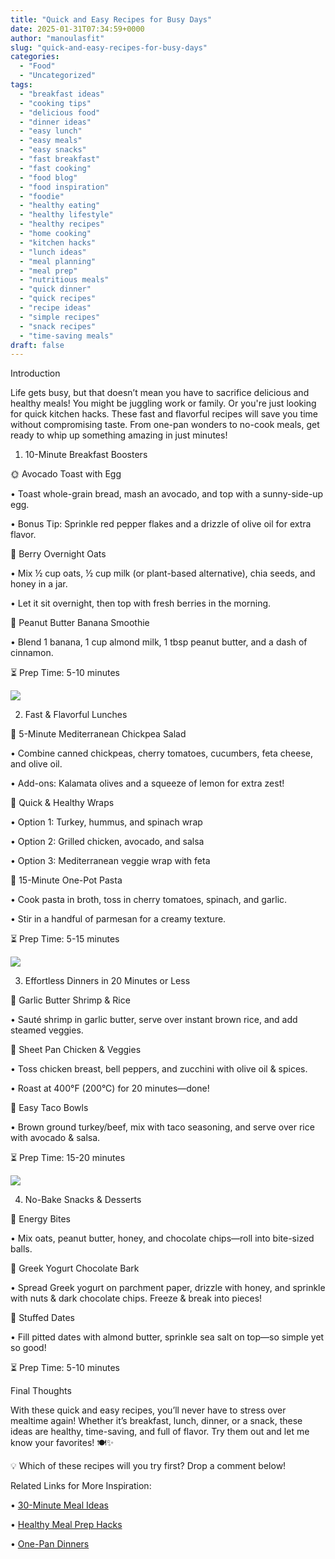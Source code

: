 ```yaml
---
title: "Quick and Easy Recipes for Busy Days"
date: 2025-01-31T07:34:59+0000
author: "manoulasfit"
slug: "quick-and-easy-recipes-for-busy-days"
categories:
  - "Food"
  - "Uncategorized"
tags:
  - "breakfast ideas"
  - "cooking tips"
  - "delicious food"
  - "dinner ideas"
  - "easy lunch"
  - "easy meals"
  - "easy snacks"
  - "fast breakfast"
  - "fast cooking"
  - "food blog"
  - "food inspiration"
  - "foodie"
  - "healthy eating"
  - "healthy lifestyle"
  - "healthy recipes"
  - "home cooking"
  - "kitchen hacks"
  - "lunch ideas"
  - "meal planning"
  - "meal prep"
  - "nutritious meals"
  - "quick dinner"
  - "quick recipes"
  - "recipe ideas"
  - "simple recipes"
  - "snack recipes"
  - "time-saving meals"
draft: false
---
```

Introduction

Life gets busy, but that doesn’t mean you have to sacrifice delicious and healthy meals! You might be juggling work or family. Or you're just looking for quick kitchen hacks. These fast and flavorful recipes will save you time without compromising taste. From one-pan wonders to no-cook meals, get ready to whip up something amazing in just minutes!

1. 10-Minute Breakfast Boosters

🌞 Avocado Toast with Egg

• Toast whole-grain bread, mash an avocado, and top with a sunny-side-up egg.

• Bonus Tip: Sprinkle red pepper flakes and a drizzle of olive oil for extra flavor.

🥣 Berry Overnight Oats

• Mix ½ cup oats, ½ cup milk (or plant-based alternative), chia seeds, and honey in a jar.

• Let it sit overnight, then top with fresh berries in the morning.

🍌 Peanut Butter Banana Smoothie

• Blend 1 banana, 1 cup almond milk, 1 tbsp peanut butter, and a dash of cinnamon.

⏳ Prep Time: 5-10 minutes

![](/DALL·E-2025-01-31-09.25.28-A-delicious-and-healthy-snack-spread-featuring-a-mix-of-quick-easy-and-nutritious-options_-a-bowl-of-mixed-nuts-fruit-slices-yogurt-with-granola-.webp)

2. Fast & Flavorful Lunches

🥗 5-Minute Mediterranean Chickpea Salad

• Combine canned chickpeas, cherry tomatoes, cucumbers, feta cheese, and olive oil.

• Add-ons: Kalamata olives and a squeeze of lemon for extra zest!

🌮 Quick & Healthy Wraps

• Option 1: Turkey, hummus, and spinach wrap

• Option 2: Grilled chicken, avocado, and salsa

• Option 3: Mediterranean veggie wrap with feta

🍲 15-Minute One-Pot Pasta

• Cook pasta in broth, toss in cherry tomatoes, spinach, and garlic.

• Stir in a handful of parmesan for a creamy texture.

⏳ Prep Time: 5-15 minutes

![](/DALL·E-2025-01-31-09.25.50-A-vibrant-lunch-scene-featuring-a-healthy-and-quick-meal_-grilled-chicken-salad-with-fresh-greens-cherry-tomatoes-and-a-light-vinaigrette.-The-setti.webp)

3. Effortless Dinners in 20 Minutes or Less

🍛 Garlic Butter Shrimp & Rice

• Sauté shrimp in garlic butter, serve over instant brown rice, and add steamed veggies.

🥦 Sheet Pan Chicken & Veggies

• Toss chicken breast, bell peppers, and zucchini with olive oil & spices.

• Roast at 400°F (200°C) for 20 minutes—done!

🥑 Easy Taco Bowls

• Brown ground turkey/beef, mix with taco seasoning, and serve over rice with avocado & salsa.

⏳ Prep Time: 15-20 minutes

![](/DALL·E-2025-01-31-09.26.03-A-cozy-dinner-setting-with-a-warm-and-inviting-atmosphere.-A-delicious-quick-and-healthy-dinner-meal-is-served_-grilled-salmon-with-roasted-vegetabl.webp)

4. No-Bake Snacks & Desserts

🍪 Energy Bites

• Mix oats, peanut butter, honey, and chocolate chips—roll into bite-sized balls.

🍫 Greek Yogurt Chocolate Bark

• Spread Greek yogurt on parchment paper, drizzle with honey, and sprinkle with nuts & dark chocolate chips. Freeze & break into pieces!

🍓 Stuffed Dates

• Fill pitted dates with almond butter, sprinkle sea salt on top—so simple yet so good!

⏳ Prep Time: 5-10 minutes

Final Thoughts

With these quick and easy recipes, you’ll never have to stress over mealtime again! Whether it’s breakfast, lunch, dinner, or a snack, these ideas are healthy, time-saving, and full of flavor. Try them out and let me know your favorites! 🍽✨

💡 Which of these recipes will you try first? Drop a comment below!

Related Links for More Inspiration:

• [30-Minute Meal Ideas](https://www.allrecipes.com/recipes/1947/everyday-cooking/quick-and-easy/)

• [Healthy Meal Prep Hacks](https://www.eatingwell.com/gallery/7824685/healthy-meal-prep-ideas/)

• [One-Pan Dinners](https://www.delish.com/cooking/g2019/one-pan-meals/)